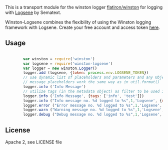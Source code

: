 This is a transport module for the winston logger [flatiron/winston](https://github.com/flatiron/winston) for logging with [Logsene](http://www.sematext.com/logsene) by Sematext.

Winston-Logsene combines the flexibility of using the Winston logging framework with Logsene.
Create your free account and access token [here](https://apps.sematext.com/users-web/register.do).

## Usage

```js

        var winston = require('winston')
        var logsene = require('winston-logsene') 
        var logger = new winston.Logger()
        logger.add (logsene, {token: process.env.LOGSENE_TOKEN})
        // use dynamic list of placeholders and parameters and any Object as Metadata
        // message placeholders work the same way as in util.format()
        logger.info ('Info Message')
        // utilize tags (in the metadata object) as filter to be used in Logsene UI
        logger.info ('Info Message', {tags: ['info', 'test']})
        logger.info ("Info message no. %d logged to %s",1,'Logsene', {metadata: "test-log", count:1 , tags: ['test', 'info', 'winston']})
        logger.error ("Error message no. %d logged to %s",1,'Logsene', {metadata: "test-error", count:1, tags: ['test', 'error', 'winston']})
        logger.warn ("Warning message no. %d logged to %s",1,'Logsene', {metadata: "test-warning", count:1, tags: ['test', 'warning', 'winston']})
        logger.debug ("Debug message no. %d logged to %s",1,'Logsene', {metadata: "test-debug", count:1})

```


## License

Apache 2, see LICENSE file


